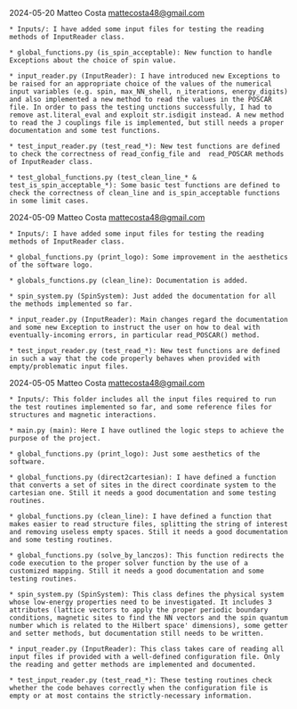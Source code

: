 2024-05-20 Matteo Costa <mattecosta48@gmail.com>

    * Inputs/: I have added some input files for testing the reading methods of InputReader class.

    * global_functions.py (is_spin_acceptable): New function to handle Exceptions about the choice of spin value.

    * input_reader.py (InputReader): I have introduced new Exceptions to be raised for an appropriate choice of the values of the numerical input variables (e.g. spin, max_NN_shell, n_iterations, energy_digits) and also implemented a new method to read the values in the POSCAR file. In order to pass the testing unctions successfully, I had to remove ast.literal_eval and exploit str.isdigit instead. A new method to read the J couplings file is implemented, but still needs a proper documentation and some test functions.

    * test_input_reader.py (test_read_*): New test functions are defined to check the correctness of read_config_file and  read_POSCAR methods of InputReader class.

    * test_global_functions.py (test_clean_line_* & test_is_spin_acceptable_*): Some basic test functions are defined to check the correctness of clean_line and is_spin_acceptable functions in some limit cases. 

2024-05-09 Matteo Costa <mattecosta48@gmail.com> 

    * Inputs/: I have added some input files for testing the reading methods of InputReader class.

    * global_functions.py (print_logo): Some improvement in the aesthetics of the software logo.

    * globals_functions.py (clean_line): Documentation is added.

    * spin_system.py (SpinSystem): Just added the documentation for all the methods implemented so far.

    * input_reader.py (InputReader): Main changes regard the documentation and some new Exception to instruct the user on how to deal with eventually-incoming errors, in particular read_POSCAR() method.

    * test_input_reader.py (test_read_*): New test functions are defined in such a way that the code properly behaves when provided with empty/problematic input files.

2024-05-05 Matteo Costa <mattecosta48@gmail.com> 

	* Inputs/: This folder includes all the input files required to run the test routines implemented so far, and some reference files for structures and magnetic interactions. 

	* main.py (main): Here I have outlined the logic steps to achieve the purpose of the project. 

	* global_functions.py (print_logo): Just some aesthetics of the software.

    * global_functions.py (direct2cartesian): I have defined a function that converts a set of sites in the direct coordinate system to the cartesian one. Still it needs a good documentation and some testing routines.

    * global_functions.py (clean_line): I have defined a function that makes easier to read structure files, splitting the string of interest and removing useless empty spaces. Still it needs a good documentation and some testing routines.

    * global_functions.py (solve_by_lanczos): This function redirects the code execution to the proper solver function by the use of a customized mapping. Still it needs a good documentation and some testing routines.

    * spin_system.py (SpinSystem): This class defines the physical system whose low-energy properties need to be investigated. It includes 3 attributes (lattice vectors to apply the proper periodic boundary conditions, magnetic sites to find the NN vectors and the spin quantum number which is related to the Hilbert space' dimensions), some getter and setter methods, but documentation still needs to be written.

    * input_reader.py (InputReader): This class takes care of reading all input files if provided with a well-defined configuration file. Only the reading and getter methods are implemented and documented.

    * test_input_reader.py (test_read_*): These testing routines check whether the code behaves correctly when the configuration file is empty or at most contains the strictly-necessary information.